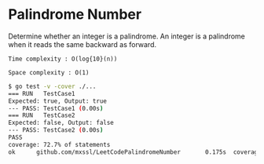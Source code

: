 # Palindrome Number

Determine whether an integer is a palindrome. An integer is a palindrome when it reads the same backward as forward.

`Time complexity : O(log{10}(n))`

`Space complexity : O(1)`

```Bash
$ go test -v -cover ./...
=== RUN   TestCase1
Expected: true, Output: true
--- PASS: TestCase1 (0.00s)
=== RUN   TestCase2
Expected: false, Output: false
--- PASS: TestCase2 (0.00s)
PASS
coverage: 72.7% of statements
ok      github.com/mxssl/LeetCodePalindromeNumber       0.175s  coverage: 72.7% of statements
```
